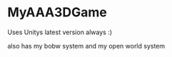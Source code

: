 # MyAAA3DGame

Uses Unitys latest version always :)

also has my bobw system and my open world system
